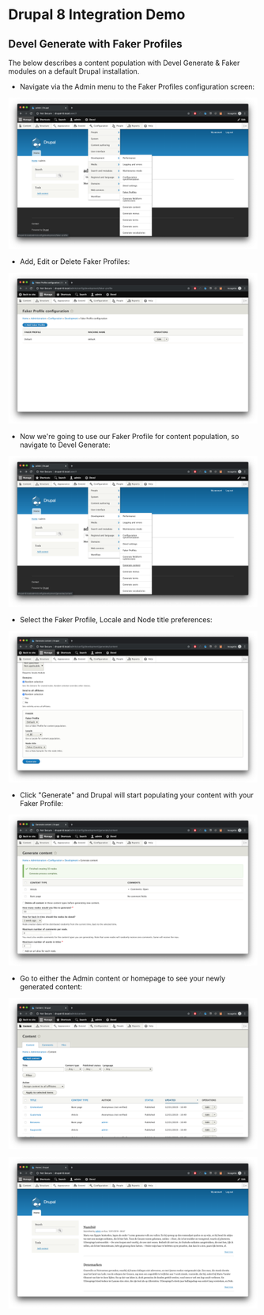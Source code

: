# Drupal 8 Integration Demo

## Devel Generate with Faker Profiles

The below describes a content population with Devel Generate & Faker modules on a default Drupal installation.

* Navigate via the Admin menu to the Faker Profiles configuration screen:

![Admin menu link Faker Profiles](/screens/admin-menu-link-faker-profiles.png)

* Add, Edit or Delete Faker Profiles:

![Manage Faker Profiles](/screens/manage-faker-profiles.png)

* Now we're going to use our Faker Profile for content population, so navigate to Devel Generate:

![Admin menu link Devel Generate](/screens/admin-menu-link-devel-generate-faker.png)

* Select the Faker Profile, Locale and Node title preferences:

![Admin menu link Devel Generate](/screens/devel-generate-faker.png)

* Click "Generate" and Drupal will start populating your content with your Faker Profile:

![Admin menu link Devel Generate](/screens/devel-generate-faker-completion.png)

* Go to either the Admin content or homepage to see your newly generated content:

![Admin menu link Devel Generate](/screens/admin-content-overview-faker.png)

![Admin menu link Devel Generate](/screens/content-overview-faker.png)
